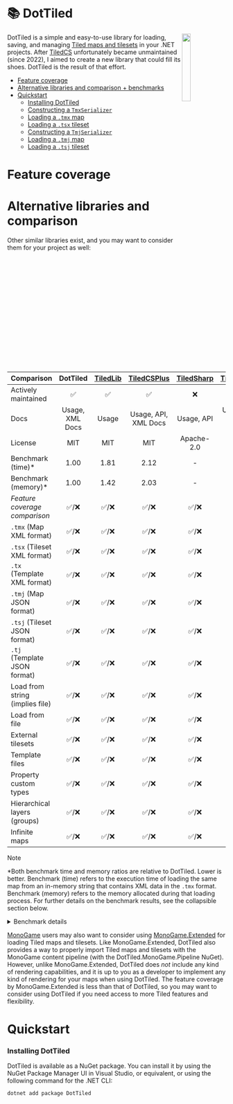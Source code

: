 # 📚 DotTiled

<img src="https://www.mapeditor.org/img/tiled-logo-white.png" align="right" width="20%"/>

DotTiled is a simple and easy-to-use library for loading, saving, and managing [Tiled maps and tilesets](https://mapeditor.org) in your .NET projects. After [TiledCS](https://github.com/TheBoneJarmer/TiledCS) unfortunately became unmaintained (since 2022), I aimed to create a new library that could fill its shoes. DotTiled is the result of that effort.

- [Feature coverage](#feature-coverage)
- [Alternative libraries and comparison + benchmarks](#alternative-libraries-and-comparison)
- [Quickstart](#quickstart)
  - [Installing DotTiled](#installing-dottiled)
  - [Constructing a `TmxSerializer`](#constructing-a-tmxserializer)
  - [Loading a `.tmx` map](#loading-a-tmx-map)
  - [Loading a `.tsx` tileset](#loading-a-tsx-tileset)
  - [Constructing a `TmjSerializer`](#constructing-a-tmjserializer)
  - [Loading a `.tmj` map](#loading-a-tmj-map)
  - [Loading a `.tsj` tileset](#loading-a-tsj-tileset)

# Feature coverage

# Alternative libraries and comparison

Other similar libraries exist, and you may want to consider them for your project as well:

| **Comparison**                  |       **DotTiled**      | [TiledLib](https://github.com/Ragath/TiledLib.Net) | [TiledCSPlus](https://github.com/nolemretaWxd/TiledCSPlus) | [TiledSharp](https://github.com/marshallward/TiledSharp) | [TiledCS](https://github.com/TheBoneJarmer/TiledCS) | [TiledNet](https://github.com/napen123/Tiled.Net) |
|---------------------------------|:-----------------------:|:--------:|:-----------:|:----------:|:-------:|:------:|
| Actively maintained             |            ✅          |     ✅   |     ✅      |      ❌   |    ❌  |   ❌   |
| Docs                            | Usage,<br>XML Docs      |  Usage   | Usage, API,<br>XML Docs  | Usage, API | Usage, XML Docs | Usage, XML Docs |
| License                         |           MIT           |   MIT    |     MIT     | Apache-2.0 |   MIT   | BSD 3-Clause |
| Benchmark (time)*               |           1.00          |   1.81   |     2.12    |      -     |    -    |    -   |
| Benchmark (memory)*             |           1.00          |   1.42   |     2.03    |      -     |    -    |    -   |
| *Feature coverage<br>comparison*|✅/❌|✅/❌|✅/❌|✅/❌|✅/❌|✅/❌|
| `.tmx` (Map XML format)         |✅/❌|✅/❌|✅/❌|✅/❌|✅/❌|✅/❌|
| `.tsx` (Tileset XML format)     |✅/❌|✅/❌|✅/❌|✅/❌|✅/❌|✅/❌|
| `.tx` (Template XML format)     |✅/❌|✅/❌|✅/❌|✅/❌|✅/❌|✅/❌|
| `.tmj` (Map JSON format)        |✅/❌|✅/❌|✅/❌|✅/❌|✅/❌|✅/❌|
| `.tsj` (Tileset JSON format)    |✅/❌|✅/❌|✅/❌|✅/❌|✅/❌|✅/❌|
| `.tj` (Template JSON format)    |✅/❌|✅/❌|✅/❌|✅/❌|✅/❌|✅/❌|
| Load from string (implies file) |✅/❌|✅/❌|✅/❌|✅/❌|✅/❌|✅/❌|
| Load from file                  |✅/❌|✅/❌|✅/❌|✅/❌|✅/❌|✅/❌|
| External tilesets               |✅/❌|✅/❌|✅/❌|✅/❌|✅/❌|✅/❌|
| Template files                  |✅/❌|✅/❌|✅/❌|✅/❌|✅/❌|✅/❌|
| Property custom types           |✅/❌|✅/❌|✅/❌|✅/❌|✅/❌|✅/❌|
| Hierarchical layers (groups)    |✅/❌|✅/❌|✅/❌|✅/❌|✅/❌|✅/❌|
| Infinite maps                   |✅/❌|✅/❌|✅/❌|✅/❌|✅/❌|✅/❌|

> [!NOTE]
> *Both benchmark time and memory ratios are relative to DotTiled. Lower is better. Benchmark (time) refers to the execution time of loading the same map from an in-memory string that contains XML data in the `.tmx` format. Benchmark (memory) refers to the memory allocated during that loading process. For further details on the benchmark results, see the collapsible section below.

<details>
<summary>
Benchmark details
</summary>

#### Benchmark results

The following benchmark results were gathered using the `DotTiled.Benchmark` project which uses [BenchmarkDotNet](https://benchmarkdotnet.org/) to compare the performance of DotTiled with other similar libraries. The benchmark results are grouped by category and show the mean execution time, memory consumption metrics, and ratio to DotTiled.

```
BenchmarkDotNet v0.13.12, Windows 10 (10.0.19045.4651/22H2/2022Update)
12th Gen Intel Core i7-12700K, 1 CPU, 20 logical and 12 physical cores
.NET SDK 8.0.202
  [Host]     : .NET 8.0.3 (8.0.324.11423), X64 RyuJIT AVX2
  DefaultJob : .NET 8.0.3 (8.0.324.11423), X64 RyuJIT AVX2
```
| Method      | Categories               | Mean      | Error     | StdDev    | Ratio | RatioSD | Gen0   | Gen1   | Allocated | Alloc Ratio |
|------------ |------------------------- |----------:|----------:|----------:|------:|--------:|-------:|-------:|----------:|------------:|
| DotTiled    | MapFromInMemoryTmxString |  2.991 μs | 0.0266 μs | 0.0236 μs |  1.00 |    0.00 | 1.2817 | 0.0610 |  16.37 KB |        1.00 |
| TiledLib    | MapFromInMemoryTmxString |  5.405 μs | 0.0466 μs | 0.0413 μs |  1.81 |    0.02 | 1.8158 | 0.1068 |  23.32 KB |        1.42 |
| TiledCSPlus | MapFromInMemoryTmxString |  6.354 μs | 0.0703 μs | 0.0587 μs |  2.12 |    0.03 | 2.5940 | 0.1831 |  33.23 KB |        2.03 |
|             |                          |           |           |           |       |         |        |        |           |             |
| DotTiled    | MapFromTmxFile           | 28.570 μs | 0.1216 μs | 0.1137 μs |  1.00 |    0.00 | 1.0376 |      - |  13.88 KB |        1.00 |
| TiledCSPlus | MapFromTmxFile           | 33.377 μs | 0.1086 μs | 0.1016 μs |  1.17 |    0.01 | 2.8076 | 0.1221 |  36.93 KB |        2.66 |
| TiledLib    | MapFromTmxFile           | 36.077 μs | 0.1900 μs | 0.1777 μs |  1.26 |    0.01 | 2.0752 | 0.1221 |   27.1 KB |        1.95 |

</details>

[MonoGame](https://www.monogame.net) users may also want to consider using [MonoGame.Extended](https://github.com/craftworkgames/MonoGame.Extended) for loading Tiled maps and tilesets. Like MonoGame.Extended, DotTiled also provides a way to properly import Tiled maps and tilesets with the MonoGame content pipeline (with the DotTiled.MonoGame.Pipeline NuGet). However, unlike MonoGame.Extended, DotTiled does *not* include any kind of rendering capabilities, and it is up to you as a developer to implement any kind of rendering for your maps when using DotTiled. The feature coverage by MonoGame.Extended is less than that of DotTiled, so you may want to consider using DotTiled if you need access to more Tiled features and flexibility.

# Quickstart

### Installing DotTiled

DotTiled is available as a NuGet package. You can install it by using the NuGet Package Manager UI in Visual Studio, or equivalent, or using the following command for the .NET CLI:

```pwsh
dotnet add package DotTiled
```

